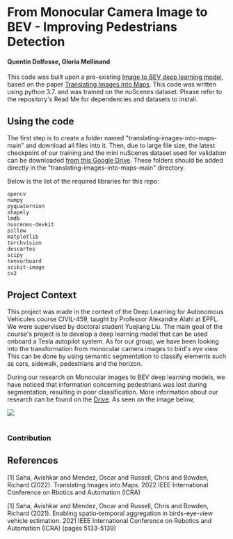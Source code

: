 # From Monocular Camera Image to BEV - Improving Pedestrians Detection
#### Quentin Delfosse, Gloria Mellinand

This code was built upon a pre-existing [Image to BEV deep learning model](https://github.com/avishkarsaha/translating-images-into-maps/), based on the paper [Translating Images Into Maps](https://arxiv.org/abs/2110.00966). 
This code was written using python 3.7. and was trained on the nuScenes dataset.
Please refer to the repository's Read Me for dependencies and datasets to install.

## Using the code
The first step is to create a folder named "translating-images-into-maps-main" and download all files into it.
Then, due to large file size, the latest checkpoint of our training and the mini nuScenes dataset used for validation can be downloaded [from this Google Drive](https://drive.google.com/drive/folders/0ALp6UvHAP1hAUk9PVA). These folders should be added directly in the "translating-images-into-maps-main" directory. 

Below is the list of the required libraries for this repo:
```pytorch
opencv
numpy
pyquaternion
shapely
lmdb
nuscenes-devkit
pillow
matplotlib
torchvision
descartes
scipy
tensorboard
scikit-image
cv2
```

## Project Context
This project was made in the context of the Deep Learning for Autonomous Vehicules course CIVIL-459, taught by Professor Alexandre Alahi at EPFL. We were supervised by doctoral student Yuejiang Liu. 
The main goal of the course's project is to develop a deep learning model that can be used onboard a Tesla autopilot system. As for our group, we have been looking into the transformation from monocular camera images to bird's eye view. This can be done by using semantic segmentation to classify elements such as cars, sidewalk, pedestrians and the horizon. 

During our research on Monocular images to BEV deep learning models, we have noticed that information concerning pedestrians was lost during segmentation, resulting in poor classification. More information about our research can be found on the [Drive](https://drive.google.com/drive/folders/0ALp6UvHAP1hAUk9PVA). As seen on the image below, 

<div>
<img src="1_evaluation.png"></img>
</div>
<br />


### Contribution





## References
<a id="1">[1]</a> 
Saha, Avishkar and Mendez, Oscar and Russell, Chris and Bowden, Richard (2022). 
Translating Images into Maps.
2022 IEEE International Conference on Rbotics and Automation (ICRA)

<a id="1">[1]</a> 
Saha, Avishkar and Mendez, Oscar and Russell, Chris and Bowden, Richard (2021). 
Enabling spatio-temporal aggregation in birds-eye-view vehicle estimation.
2021 IEEE International Conference on Robotics and Automation (ICRA) (pages 5133-5139)

